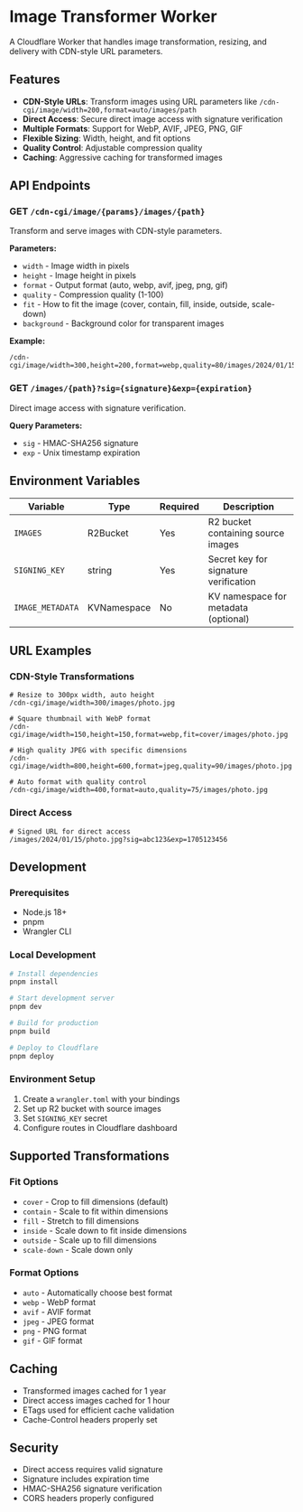 # Image Transformer Worker

A Cloudflare Worker that handles image transformation, resizing, and delivery with CDN-style URL parameters.

## Features

- **CDN-Style URLs**: Transform images using URL parameters like `/cdn-cgi/image/width=200,format=auto/images/path`
- **Direct Access**: Secure direct image access with signature verification
- **Multiple Formats**: Support for WebP, AVIF, JPEG, PNG, GIF
- **Flexible Sizing**: Width, height, and fit options
- **Quality Control**: Adjustable compression quality
- **Caching**: Aggressive caching for transformed images

## API Endpoints

### GET `/cdn-cgi/image/{params}/images/{path}`
Transform and serve images with CDN-style parameters.

**Parameters:**
- `width` - Image width in pixels
- `height` - Image height in pixels
- `format` - Output format (auto, webp, avif, jpeg, png, gif)
- `quality` - Compression quality (1-100)
- `fit` - How to fit the image (cover, contain, fill, inside, outside, scale-down)
- `background` - Background color for transparent images

**Example:**
```
/cdn-cgi/image/width=300,height=200,format=webp,quality=80/images/2024/01/15/photo.jpg
```

### GET `/images/{path}?sig={signature}&exp={expiration}`
Direct image access with signature verification.

**Query Parameters:**
- `sig` - HMAC-SHA256 signature
- `exp` - Unix timestamp expiration

## Environment Variables

| Variable | Type | Required | Description |
|----------|------|----------|-------------|
| `IMAGES` | R2Bucket | Yes | R2 bucket containing source images |
| `SIGNING_KEY` | string | Yes | Secret key for signature verification |
| `IMAGE_METADATA` | KVNamespace | No | KV namespace for metadata (optional) |

## URL Examples

### CDN-Style Transformations
```
# Resize to 300px width, auto height
/cdn-cgi/image/width=300/images/photo.jpg

# Square thumbnail with WebP format
/cdn-cgi/image/width=150,height=150,format=webp,fit=cover/images/photo.jpg

# High quality JPEG with specific dimensions
/cdn-cgi/image/width=800,height=600,format=jpeg,quality=90/images/photo.jpg

# Auto format with quality control
/cdn-cgi/image/width=400,format=auto,quality=75/images/photo.jpg
```

### Direct Access
```
# Signed URL for direct access
/images/2024/01/15/photo.jpg?sig=abc123&exp=1705123456
```

## Development

### Prerequisites
- Node.js 18+
- pnpm
- Wrangler CLI

### Local Development
```bash
# Install dependencies
pnpm install

# Start development server
pnpm dev

# Build for production
pnpm build

# Deploy to Cloudflare
pnpm deploy
```

### Environment Setup
1. Create a `wrangler.toml` with your bindings
2. Set up R2 bucket with source images
3. Set `SIGNING_KEY` secret
4. Configure routes in Cloudflare dashboard

## Supported Transformations

### Fit Options
- `cover` - Crop to fill dimensions (default)
- `contain` - Scale to fit within dimensions
- `fill` - Stretch to fill dimensions
- `inside` - Scale down to fit inside dimensions
- `outside` - Scale up to fill dimensions
- `scale-down` - Scale down only

### Format Options
- `auto` - Automatically choose best format
- `webp` - WebP format
- `avif` - AVIF format
- `jpeg` - JPEG format
- `png` - PNG format
- `gif` - GIF format

## Caching

- Transformed images cached for 1 year
- Direct access images cached for 1 hour
- ETags used for efficient cache validation
- Cache-Control headers properly set

## Security

- Direct access requires valid signature
- Signature includes expiration time
- HMAC-SHA256 signature verification
- CORS headers properly configured
